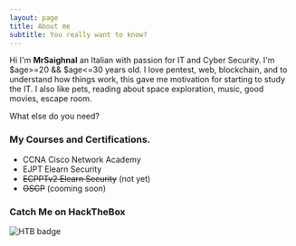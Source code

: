 ```yaml
---
layout: page
title: About me
subtitle: You really want to know?
---
```


Hi I'm __MrSaighnal__ an Italian with passion for IT and Cyber Security. I'm $age>=20 && $age<=30 years old. I love pentest, web, blockchain, and to understand how things work, this gave me motivation for starting to study the IT.
I also like pets, reading about space exploration, music, good movies, escape room.

What else do you need?

### My Courses and Certifications.

* CCNA Cisco Network Academy
* EJPT Elearn Security
* ~~ECPPTv2 Elearn Security~~ (not yet)
* ~~OSCP~~ (cooming soon)

### Catch Me on HackTheBox

![HTB badge](https://www.hackthebox.eu/badge/image/71209)
